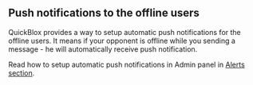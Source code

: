<span id="Push_notifications_to_the_offline_users" class="on_page_navigation"></span>
## Push notifications to the offline users

QuickBlox provides a way to setup automatic push notifications for the offline users. It means if your opponent is offline while you sending a message - he will automatically receive push notification.

Read how to setup automatic push notifications in Admin panel in [Alerts section](http://quickblox.com/developers/Chat#Alerts).